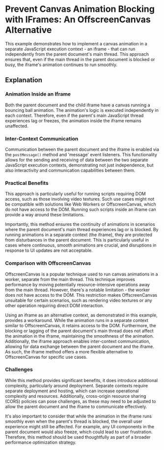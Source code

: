 # Prevent Canvas Animation Blocking with IFrames: An OffscreenCanvas Alternative

This example demonstrates how to implement a canvas animation in a separate JavaScript execution context - an iframe - that can run independently from the parent document's main thread. This approach ensures that, even if the main thread in the parent document is blocked or busy, the iframe's animation continues to run smoothly.

## Explanation

### Animation Inside an Iframe

Both the parent document and the child iframe have a canvas running a bouncing ball animation. The animation's logic is executed independently in each context. Therefore, even if the parent's main JavaScript thread experiences lag or freezes, the animation inside the iframe remains unaffected.

### Inter-Context Communication

Communication between the parent document and the iframe is enabled via the `postMessage()` method and 'message' event listeners. This functionality allows for the sending and receiving of data between the two separate JavaScript execution contexts, demonstrating not just independence, but also interactivity and communication capabilities between them.

### Practical Benefits

This approach is particularly useful for running scripts requiring DOM access, such as those involving video textures. Such use cases might not be compatible with solutions like Web Workers or OffscreenCanvas, which do not have access to the DOM. Running such scripts inside an iframe can provide a way around these limitations.

Importantly, this method ensures the continuity of animations in scenarios where the parent document's main thread experiences lag or is blocked. By running animations in a separate context (the iframe), they are protected from disturbances in the parent document. This is particularly useful in cases where continuous, smooth animations are crucial, and disruptions in response to UI updates are not acceptable.

### Comparison with OffscreenCanvas

OffscreenCanvas is a popular technique used to run canvas animations in a worker, separate from the main thread. This technique improves performance by moving potentially resource-intensive operations away from the main thread. However, there's a notable limitation - the worker does not have access to the DOM. This restriction makes OffscreenCanvas unsuitable for certain scenarios, such as rendering video textures or any other operation requiring direct DOM interaction.

Using an iframe as an alternative context, as demonstrated in this example, provides a workaround. While the animation runs in a separate context similar to OffscreenCanvas, it retains access to the DOM. Furthermore, the blocking or lagging of the parent document's main thread does not affect the animation in the iframe, maintaining the smoothness of the animation. Additionally, the iframe approach enables inter-context communication, allowing for data exchange between the parent document and the iframe. As such, the iframe method offers a more flexible alternative to OffscreenCanvas for specific use cases.

### Challenges

While this method provides significant benefits, it does introduce additional complexity, particularly around deployment. Separate contexts require separate deployment and hosting, which can increase operational complexity and resources. Additionally, cross-origin resource sharing (CORS) policies can pose challenges, as these may need to be adjusted to allow the parent document and the iframe to communicate effectively.

It's also important to consider that while the animation in the iframe runs smoothly even when the parent's thread is blocked, the overall user experience might still be affected. For example, any UI components in the parent document would also freeze, which could lead to user frustration. Therefore, this method should be used thoughtfully as part of a broader performance optimization strategy.

